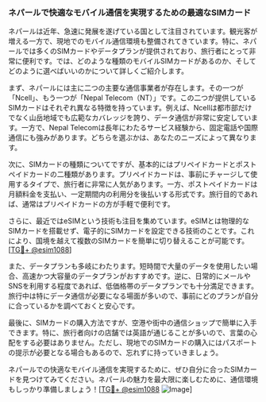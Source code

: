 ### ネパールで快適なモバイル通信を実現するための最適なSIMカード

ネパールは近年、急速に発展を遂げている国として注目されています。観光客が増える一方で、現地でのモバイル通信環境も整備されてきています。特に、ネパールでは多くのSIMカードやデータプランが提供されており、旅行者にとって非常に便利です。では、どのような種類のモバイルSIMカードがあるのか、そしてどのように選べばいいのかについて詳しくご紹介します。

まず、ネパールには主に二つの主要な通信事業者が存在します。その一つが「Ncell」、もう一つが「Nepal Telecom（NT）」です。この二つが提供しているSIMカードはそれぞれ異なる特徴を持っています。例えば、Ncellは都市部だけでなく山岳地域でも広範なカバレッジを誇り、データ通信が非常に安定しています。一方で、Nepal Telecomは長年にわたるサービス経験から、固定電話や国際通信にも強みがあります。どちらを選ぶかは、あなたのニーズによって異なります。

次に、SIMカードの種類についてですが、基本的にはプリペイドカードとポストペイドカードの二種類があります。プリペイドカードは、事前にチャージして使用するタイプで、旅行者に非常に人気があります。一方、ポストペイドカードは月額料金を支払い、一定期間内の利用分を後払いする形式です。旅行目的であれば、通常はプリペイドカードの方が手軽で便利です。

さらに、最近ではeSIMという技術も注目を集めています。eSIMとは物理的なSIMカードを搭載せず、電子的にSIMカードを設定できる技術のことです。これにより、国境を越えて複数のSIMカードを簡単に切り替えることが可能です。[[TG💪+ @esim1088](https://t.me/s/esim1088)]

また、データプランも多岐にわたります。短時間で大量のデータを使用したい場合、高速かつ大容量のデータプランがおすすめです。逆に、日常的にメールやSNSを利用する程度であれば、低価格帯のデータプランでも十分満足できます。旅行中は特にデータ通信が必要になる場面が多いので、事前にどのプランが自分に合っているかを調べておくと安心です。

最後に、SIMカードの購入方法ですが、空港や街中の通信ショップで簡単に入手できます。特に、旅行者向けの店舗では英語が通じることが多いので、言葉の心配をする必要はありません。ただし、現地でのSIMカードの購入にはパスポートの提示が必要となる場合もあるので、忘れずに持っていきましょう。

ネパールでの快適なモバイル通信を実現するために、ぜひ自分に合ったSIMカードを見つけてみてください。ネパールの魅力を最大限に楽しむために、通信環境もしっかり準備しましょう！[[TG💪+ @esim1088](https://t.me/s/esim1088) ![Image](https://i.postimg.cc/Y0z9fWf4/image.png)]